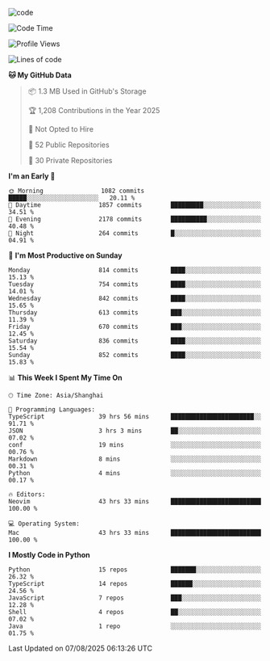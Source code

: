 
<!--
**liuyaanng/liuyaanng** is a ✨ _special_ ✨ repository because its `README.md` (this file) appears on your GitHub profile.

Here are some ideas to get you started:

- 🔭 I’m currently working on ...
- 🌱 I’m currently learning ...
- 👯 I’m looking to collaborate on ...
- 🤔 I’m looking for help with ...
- 💬 Ask me about ...
- 📫 How to reach me: ...
- 😄 Pronouns: ...
- ⚡ Fun fact: ...
-->


![code](https://cdn.jsdelivr.net/gh/liuyaanng/liuyaanng@1.0/code.gif) 

<!--START_SECTION:waka-->
![Code Time](http://img.shields.io/badge/Code%20Time-1%2C789%20hrs%2041%20mins-blue)

![Profile Views](http://img.shields.io/badge/Profile%20Views-0-blue)

![Lines of code](https://img.shields.io/badge/From%20Hello%20World%20I%27ve%20Written-26.4%20million%20lines%20of%20code-blue)

**🐱 My GitHub Data** 

> 📦 1.3 MB Used in GitHub's Storage 
 > 
> 🏆 1,208 Contributions in the Year 2025
 > 
> 🚫 Not Opted to Hire
 > 
> 📜 52 Public Repositories 
 > 
> 🔑 30 Private Repositories 
 > 
**I'm an Early 🐤** 

```text
🌞 Morning                1082 commits        █████░░░░░░░░░░░░░░░░░░░░   20.11 % 
🌆 Daytime                1857 commits        █████████░░░░░░░░░░░░░░░░   34.51 % 
🌃 Evening                2178 commits        ██████████░░░░░░░░░░░░░░░   40.48 % 
🌙 Night                  264 commits         █░░░░░░░░░░░░░░░░░░░░░░░░   04.91 % 
```
📅 **I'm Most Productive on Sunday** 

```text
Monday                   814 commits         ████░░░░░░░░░░░░░░░░░░░░░   15.13 % 
Tuesday                  754 commits         ████░░░░░░░░░░░░░░░░░░░░░   14.01 % 
Wednesday                842 commits         ████░░░░░░░░░░░░░░░░░░░░░   15.65 % 
Thursday                 613 commits         ███░░░░░░░░░░░░░░░░░░░░░░   11.39 % 
Friday                   670 commits         ███░░░░░░░░░░░░░░░░░░░░░░   12.45 % 
Saturday                 836 commits         ████░░░░░░░░░░░░░░░░░░░░░   15.54 % 
Sunday                   852 commits         ████░░░░░░░░░░░░░░░░░░░░░   15.83 % 
```


📊 **This Week I Spent My Time On** 

```text
🕑︎ Time Zone: Asia/Shanghai

💬 Programming Languages: 
TypeScript               39 hrs 56 mins      ███████████████████████░░   91.71 % 
JSON                     3 hrs 3 mins        ██░░░░░░░░░░░░░░░░░░░░░░░   07.02 % 
conf                     19 mins             ░░░░░░░░░░░░░░░░░░░░░░░░░   00.76 % 
Markdown                 8 mins              ░░░░░░░░░░░░░░░░░░░░░░░░░   00.31 % 
Python                   4 mins              ░░░░░░░░░░░░░░░░░░░░░░░░░   00.17 % 

🔥 Editors: 
Neovim                   43 hrs 33 mins      █████████████████████████   100.00 % 

💻 Operating System: 
Mac                      43 hrs 33 mins      █████████████████████████   100.00 % 
```

**I Mostly Code in Python** 

```text
Python                   15 repos            ███████░░░░░░░░░░░░░░░░░░   26.32 % 
TypeScript               14 repos            ██████░░░░░░░░░░░░░░░░░░░   24.56 % 
JavaScript               7 repos             ███░░░░░░░░░░░░░░░░░░░░░░   12.28 % 
Shell                    4 repos             ██░░░░░░░░░░░░░░░░░░░░░░░   07.02 % 
Java                     1 repo              ░░░░░░░░░░░░░░░░░░░░░░░░░   01.75 % 
```




 Last Updated on 07/08/2025 06:13:26 UTC
<!--END_SECTION:waka-->
